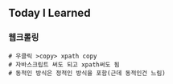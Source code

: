 ## Today I Learned
### 웹크롤링
```
# 우클릭 >copy> xpath copy
# 자바스크립트 써도 되고 xpath써도 됨
# 동적인 방식은 정적인 방식을 포함(근데 동적인건 느림)
```